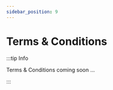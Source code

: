 ```yaml
---
sidebar_position: 9
---
```


# Terms & Conditions

:::tip Info

Terms & Conditions coming soon ...

:::